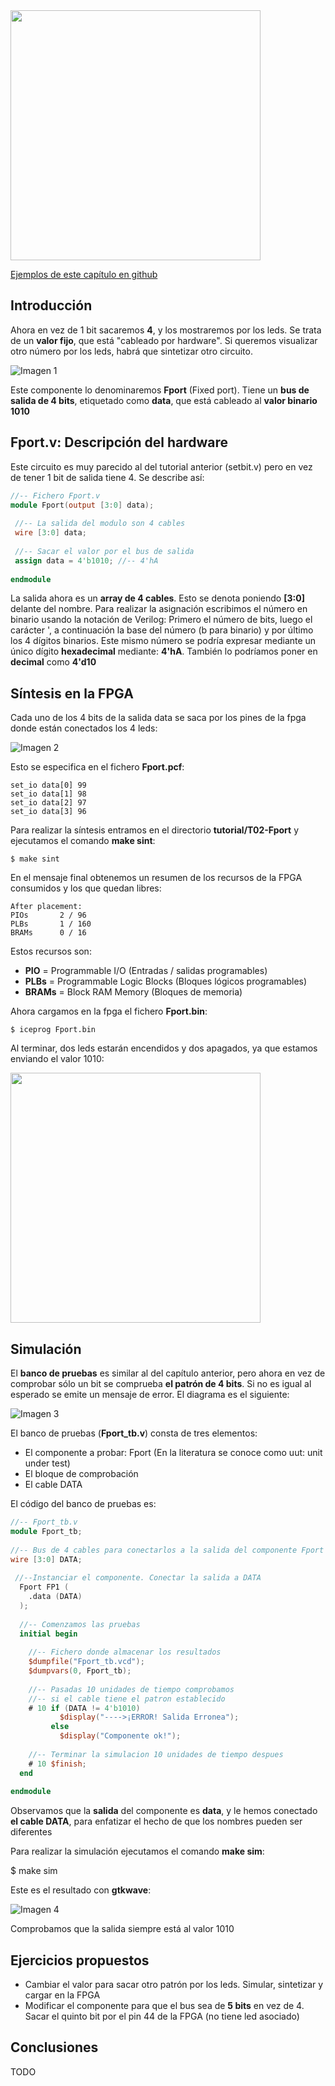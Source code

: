 <img src="https://github.com/Obijuan/open-fpga-verilog-tutorial/blob/master/tutorial/ICESTICK/T02-Fport/images/Fport-iCEstick-1.png" width="400" align="center">

[Ejemplos de este capítulo en github](https://github.com/Obijuan/open-fpga-verilog-tutorial/tree/master/tutorial/ICESTICK/T02-Fport)

## Introducción

Ahora en vez de 1 bit sacaremos **4**, y los mostraremos por los leds. Se trata de un **valor fijo**, que está "cableado por hardware". Si queremos visualizar otro número por los leds, habrá que sintetizar otro circuito.

![Imagen 1](https://github.com/Obijuan/open-fpga-verilog-tutorial/raw/master/tutorial/ICESTICK/T02-Fport/images/Fport-1.png)

Este componente lo denominaremos **Fport** (Fixed port). Tiene un **bus de salida de 4 bits**, etiquetado como **data**, que está cableado al **valor binario 1010**

## Fport.v: Descripción del hardware

Este circuito es muy parecido al del tutorial anterior (setbit.v) pero en vez de tener 1 bit de salida tiene 4. Se describe así:

```verilog
//-- Fichero Fport.v
module Fport(output [3:0] data);
    
 //-- La salida del modulo son 4 cables
 wire [3:0] data;
    
 //-- Sacar el valor por el bus de salida
 assign data = 4'b1010; //-- 4'hA
    
endmodule
```
La salida ahora es un **array de 4 cables**. Esto se denota poniendo **[3:0]** delante del nombre. Para realizar la asignación escribimos el número en binario usando la notación de Verilog: Primero el número de bits, luego el carácter ', a continuación la base del número (b para binario) y por último los 4 dígitos binarios.  Este mismo número se podría expresar mediante un único dígito **hexadecimal** mediante:  **4'hA**. También lo podríamos poner en **decimal** como **4'd10**

## Síntesis en la FPGA

Cada uno de los 4 bits de la salida data se saca por los pines de la fpga donde están conectados los 4 leds:

![Imagen 2](https://github.com/Obijuan/open-fpga-verilog-tutorial/raw/master/tutorial/ICESTICK/T02-Fport/images/Fport-2.png)

Esto se especifica en el fichero **Fport.pcf**:

    set_io data[0] 99
    set_io data[1] 98
    set_io data[2] 97
    set_io data[3] 96

Para realizar la síntesis entramos en el directorio **tutorial/T02-Fport** y ejecutamos el comando **make sint**:

    $ make sint

En el mensaje final obtenemos un resumen de los recursos de la FPGA consumidos y los que quedan libres:

    After placement:
    PIOs       2 / 96
    PLBs       1 / 160
    BRAMs      0 / 16

Estos recursos son:
* **PIO** = Programmable I/O (Entradas / salidas programables)
* **PLBs** = Programmable Logic Blocks (Bloques lógicos programables)
* **BRAMs** = Block RAM Memory (Bloques de memoria)

Ahora cargamos en la fpga el fichero **Fport.bin**:

    $ iceprog Fport.bin

Al terminar, dos leds estarán encendidos y dos apagados, ya que estamos enviando el valor 1010:

<img src="https://github.com/Obijuan/open-fpga-verilog-tutorial/raw/master/tutorial/ICESTICK/T02-Fport/images/Fport-iCEstick-2.png" width="400" align="center">

## Simulación

El **banco de pruebas** es similar al del capítulo anterior, pero ahora en vez de comprobar sólo un bit se comprueba **el patrón de 4 bits**. Si no es igual al esperado se emite un mensaje de error. El diagrama es el siguiente:

![Imagen 3](https://github.com/Obijuan/open-fpga-verilog-tutorial/raw/master/tutorial/ICESTICK/T02-Fport/images/Fport-3.png)

El banco de pruebas (**Fport_tb.v**) consta de tres elementos:

* El componente a probar: Fport  (En la literatura se conoce como uut: unit under test)
* El bloque de comprobación 
* El cable DATA

El código del banco de pruebas es:

```verilog
//-- Fport_tb.v
module Fport_tb;
    
//-- Bus de 4 cables para conectarlos a la salida del componente Fport
wire [3:0] DATA;
    
 //--Instanciar el componente. Conectar la salida a DATA
  Fport FP1 (
    .data (DATA)
  );
    
  //-- Comenzamos las pruebas
  initial begin
    
    //-- Fichero donde almacenar los resultados
    $dumpfile("Fport_tb.vcd");
    $dumpvars(0, Fport_tb);
    
    //-- Pasadas 10 unidades de tiempo comprobamos
    //-- si el cable tiene el patron establecido
    # 10 if (DATA != 4'b1010)
           $display("---->¡ERROR! Salida Erronea");
         else
           $display("Componente ok!");
    
    //-- Terminar la simulacion 10 unidades de tiempo despues
    # 10 $finish;
  end
    
endmodule
```

Observamos que la **salida** del componente es **data**, y le hemos conectado **el cable DATA**, para enfatizar el hecho de que los nombres pueden ser diferentes

Para realizar la simulación ejecutamos el comando **make sim**:

   $ make sim

Este es el resultado con **gtkwave**:

![Imagen 4](https://github.com/Obijuan/open-fpga-verilog-tutorial/raw/master/tutorial/ICESTICK/T02-Fport/images/Fport-sim-1.png)

Comprobamos que la salida siempre está al valor 1010

## Ejercicios propuestos
* Cambiar el valor para sacar otro patrón por los leds. Simular, sintetizar y cargar en la FPGA
* Modificar el componente para que el bus sea de **5 bits** en vez de 4. Sacar el quinto bit por el pin 44 de la FPGA (no tiene led asociado)

## Conclusiones
TODO


